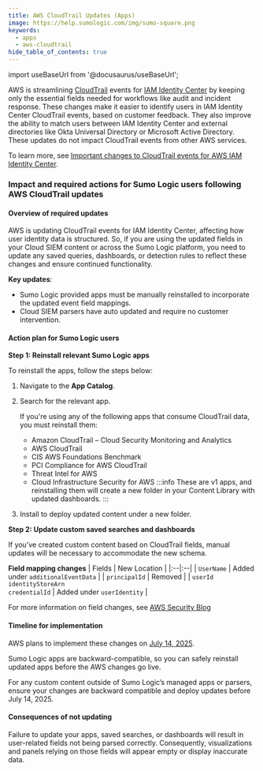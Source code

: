 ```yaml
---
title: AWS CloudTrail Updates (Apps)
image: https://help.sumologic.com/img/sumo-square.png
keywords:
  - apps
  - aws-cloudtrail
hide_table_of_contents: true    
---
```


import useBaseUrl from '@docusaurus/useBaseUrl';

AWS is streamlining [CloudTrail](https://aws.amazon.com/cloudtrail/) events for [IAM Identity Center](https://aws.amazon.com/iam/identity-center/) by keeping only the essential fields needed for workflows like audit and incident response. These changes make it easier to identify users in IAM Identity Center CloudTrail events, based on customer feedback. They also improve the ability to match users between IAM Identity Center and external directories like Okta Universal Directory or Microsoft Active Directory. These updates do not impact CloudTrail events from other AWS services.

To learn more, see [Important changes to CloudTrail events for AWS IAM Identity Center](https://aws.amazon.com/blogs/security/modifications-to-aws-cloudtrail-event-data-of-iam-identity-center/).

### Impact and required actions for Sumo Logic users following AWS CloudTrail updates

#### Overview of required updates

AWS is updating CloudTrail events for IAM Identity Center, affecting how user identity data is structured. So, if you are using the updated fields in your Cloud SIEM content or across the Sumo Logic platform, you need to update any saved queries, dashboards, or detection rules to reflect these changes and ensure continued functionality.

**Key updates**:
- Sumo Logic provided apps must be manually reinstalled to incorporate the updated event field mappings.
- Cloud SIEM parsers have auto updated and require no customer intervention.

#### Action plan for Sumo Logic users

**Step 1: Reinstall relevant Sumo Logic apps**

To reinstall the apps, follow the steps below:

1. Navigate to the **App Catalog**.
1. Search for the relevant app.

    If you're using any of the following apps that consume CloudTrail data, you must reinstall them:
    - Amazon CloudTrail – Cloud Security Monitoring and Analytics
    - AWS CloudTrail
    - CIS AWS Foundations Benchmark
    - PCI Compliance for AWS CloudTrail
    - Threat Intel for AWS
    - Cloud Infrastructure Security for AWS
    :::info
    These are v1 apps, and reinstalling them will create a new folder in your Content Library with updated dashboards.
    :::
3. Install to deploy updated content under a new folder.

**Step 2: Update custom saved searches and dashboards**

If you’ve created custom content based on CloudTrail fields, manual updates will be necessary to accommodate the new schema.

**Field mapping changes**
| Fields | New Location |
|:--|:--|
| `UserName` | Added under `additionalEventData` |
| `principalId` | Removed |
| `userId`<br/>`identityStoreArn`<br/>`credentialId` | Added under `userIdentity` |

For more information on field changes, see [AWS Security Blog](https://aws.amazon.com/blogs/security/modifications-to-aws-cloudtrail-event-data-of-iam-identity-center/#:~:text=How%20to%20prepare%20your%20workflows%20for%20the%20upcoming%20changes%20to%20IAM%20Identity%20Center%20user%20identification%20in%20CloudTrail)

#### Timeline for implementation

AWS plans to implement these changes on [July 14, 2025](https://aws.amazon.com/blogs/security/modifications-to-aws-cloudtrail-event-data-of-iam-identity-center/#:~:text=Effective%20July%2014%2C%202025).

Sumo Logic apps are backward-compatible, so you can safely reinstall updated apps before the AWS changes go live.

For any custom content outside of Sumo Logic’s managed apps or parsers, ensure your changes are backward compatible and deploy updates before July 14, 2025.

#### Consequences of not updating

Failure to update your apps, saved searches, or dashboards will result in user-related fields not being parsed correctly. Consequently, visualizations and panels relying on those fields will appear empty or display inaccurate data.